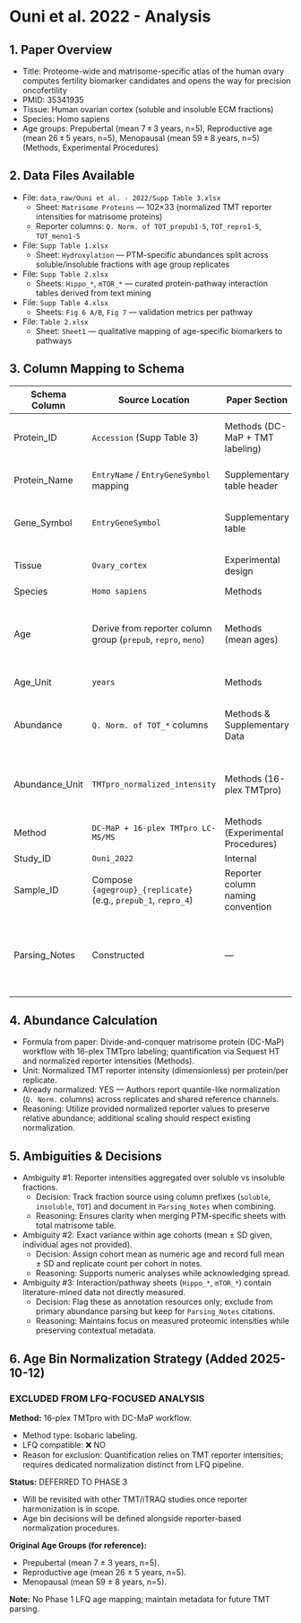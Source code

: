 # Ouni et al. 2022 - Analysis

## 1. Paper Overview
- Title: Proteome-wide and matrisome-specific atlas of the human ovary computes fertility biomarker candidates and opens the way for precision oncofertility
- PMID: 35341935
- Tissue: Human ovarian cortex (soluble and insoluble ECM fractions)
- Species: Homo sapiens
- Age groups: Prepubertal (mean 7 ± 3 years, n=5), Reproductive age (mean 26 ± 5 years, n=5), Menopausal (mean 59 ± 8 years, n=5) (Methods, Experimental Procedures)

## 2. Data Files Available
- File: `data_raw/Ouni et al. - 2022/Supp Table 3.xlsx`
  - Sheet: `Matrisome Proteins` — 102×33 (normalized TMT reporter intensities for matrisome proteins)
  - Reporter columns: `Q. Norm. of TOT_prepub1-5`, `TOT_repro1-5`, `TOT_meno1-5`
- File: `Supp Table 1.xlsx`
  - Sheet: `Hydroxylation` — PTM-specific abundances split across soluble/insoluble fractions with age group replicates
- File: `Supp Table 2.xlsx`
  - Sheets: `Hippo_*`, `mTOR_*` — curated protein-pathway interaction tables derived from text mining
- File: `Supp Table 4.xlsx`
  - Sheets: `Fig 6 A/B`, `Fig 7` — validation metrics per pathway
- File: `Table 2.xlsx`
  - Sheet: `Sheet1` — qualitative mapping of age-specific biomarkers to pathways

## 3. Column Mapping to Schema
| Schema Column | Source Location | Paper Section | Reasoning |
|---------------|----------------|---------------|-----------|
| Protein_ID | `Accession` (Supp Table 3) | Methods (DC-MaP + TMT labeling) | Thermo output provides UniProt accession numbers |
| Protein_Name | `EntryName` / `EntryGeneSymbol` mapping | Supplementary table header | Supplies protein mnemonic and gene symbol |
| Gene_Symbol | `EntryGeneSymbol` | Supplementary table | Official gene symbols used in pathway analysis |
| Tissue | `Ovary_cortex` | Experimental design | All samples from human ovarian cortex |
| Species | `Homo sapiens` | Methods | Human donors |
| Age | Derive from reporter column group (`prepub`, `repro`, `meno`) | Methods (mean ages) | Map each replicate to cohort mean age (7, 26, 59 years) with SD noted |
| Age_Unit | `years` | Methods | Ages reported in years |
| Abundance | `Q. Norm. of TOT_*` columns | Methods & Supplementary Data | Normalized TMT reporter intensities post-DC-MaP pipeline |
| Abundance_Unit | `TMTpro_normalized_intensity` | Methods (16-plex TMTpro) | Intensities normalized using Thermo Sequest HT outputs |
| Method | `DC-MaP + 16-plex TMTpro LC-MS/MS` | Methods (Experimental Procedures) | Sample prep and quant approach described |
| Study_ID | `Ouni_2022` | Internal | Unique identifier |
| Sample_ID | Compose `{agegroup}_{replicate}` (e.g., `prepub_1`, `repro_4`) | Reporter column naming convention | Maintains replicate provenance |
| Parsing_Notes | Constructed | — | Capture cohort mean±SD ages, soluble/insoluble origin if applicable, normalization pipeline |

## 4. Abundance Calculation
- Formula from paper: Divide-and-conquer matrisome protein (DC-MaP) workflow with 16-plex TMTpro labeling; quantification via Sequest HT and normalized reporter intensities (Methods).
- Unit: Normalized TMT reporter intensity (dimensionless) per protein/per replicate.
- Already normalized: YES — Authors report quantile-like normalization (`Q. Norm.` columns) across replicates and shared reference channels.
- Reasoning: Utilize provided normalized reporter values to preserve relative abundance; additional scaling should respect existing normalization.

## 5. Ambiguities & Decisions
- Ambiguity #1: Reporter intensities aggregated over soluble vs insoluble fractions.
  - Decision: Track fraction source using column prefixes (`soluble`, `insoluble`, `TOT`) and document in `Parsing_Notes` when combining.
  - Reasoning: Ensures clarity when merging PTM-specific sheets with total matrisome table.
- Ambiguity #2: Exact variance within age cohorts (mean ± SD given, individual ages not provided).
  - Decision: Assign cohort mean as numeric age and record full mean ± SD and replicate count per cohort in notes.
  - Reasoning: Supports numeric analyses while acknowledging spread.
- Ambiguity #3: Interaction/pathway sheets (`Hippo_*`, `mTOR_*`) contain literature-mined data not directly measured.
  - Decision: Flag these as annotation resources only; exclude from primary abundance parsing but keep for `Parsing_Notes` citations.
  - Reasoning: Maintains focus on measured proteomic intensities while preserving contextual metadata.

## 6. Age Bin Normalization Strategy (Added 2025-10-12)

### EXCLUDED FROM LFQ-FOCUSED ANALYSIS

**Method:** 16-plex TMTpro with DC-MaP workflow.
- Method type: Isobaric labeling.
- LFQ compatible: ❌ NO
- Reason for exclusion: Quantification relies on TMT reporter intensities; requires dedicated normalization distinct from LFQ pipeline.

**Status:** DEFERRED TO PHASE 3
- Will be revisited with other TMT/iTRAQ studies once reporter harmonization is in scope.
- Age bin decisions will be defined alongside reporter-based normalization procedures.

**Original Age Groups (for reference):**
- Prepubertal (mean 7 ± 3 years, n=5).
- Reproductive age (mean 26 ± 5 years, n=5).
- Menopausal (mean 59 ± 8 years, n=5).

**Note:** No Phase 1 LFQ age mapping; maintain metadata for future TMT parsing.
